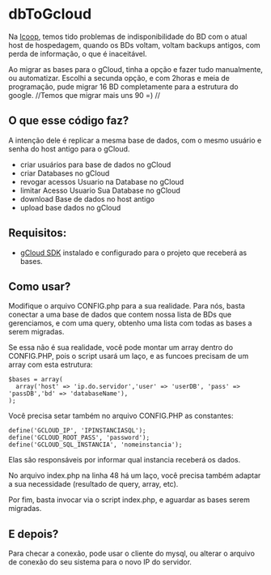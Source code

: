 # dbToGcloud

Na [Icoop](http://icoopweb.com.br/), temos tido problemas de indisponibilidade do BD com o atual host de hospedagem, quando os BDs voltam, voltam backups antigos, com perda de informação, o que é inaceitável.

Ao migrar as bases para o gCloud, tinha a opção e fazer tudo manualmente, ou automatizar. Escolhi a secunda opção, e com 2horas e meia de programação, pude migrar 16 BD completamente para a estrutura do google. //Temos que migrar mais uns 90 =) //

## O que esse código faz?
A intenção dele é replicar a mesma base de dados, com o mesmo usuário e senha do host antigo para o gCloud.

- criar usuários para base de dados no gCloud
- criar Databases no gCloud
- revogar acessos Usuario na Database no gCloud
- limitar Acesso Usuario Sua Database no gCloud
- download Base de dados no host antigo
- upload base dados no gCloud

## Requisitos:
- [gCloud SDK](https://cloud.google.com/sdk/?hl=pt-br) instalado e configurado para o projeto que receberá as bases.

## Como usar?
Modifique o arquivo CONFIG.php para a sua realidade. Para nós, basta conectar a uma base de dados que contem nossa lista de BDs que gerenciamos, e com uma query, obtenho uma lista com todas as bases a serem migradas.

Se essa não é sua realidade, você pode montar um array dentro do CONFIG.PHP, pois o script usará um laço, e as funcoes precisam de um array com esta estrutura:

```
$bases = array(
  array('host' => 'ip.do.servidor','user' => 'userDB', 'pass' => 'passDB','bd' => 'databaseName'),
);
```
Você precisa setar também no arquivo CONFIG.PHP as constantes:

```
define('GCLOUD_IP', 'IPINSTANCIASQL');
define('GCLOUD_ROOT_PASS', 'password');
define('GCLOUD_SQL_INSTANCIA', 'nomeinstancia');
```

Elas são responsáveis por informar qual instancia receberá os dados.

No arquivo index.php na linha 48 há um laço, você precisa também adaptar a sua necessidade (resultado de query, array, etc).

Por fim, basta invocar via o script index.php, e aguardar as bases serem migradas.

## E depois?

Para checar a conexão, pode usar o cliente do mysql, ou alterar o arquivo de conexão do seu sistema para o novo IP do servidor.
